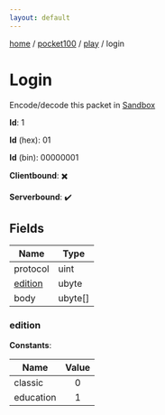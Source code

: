```yaml
---
layout: default
---
```


[home](/)  /  [pocket100](/protocol/pocket100)  /  [play](/protocol/pocket100/play)  /  login

# Login

Encode/decode this packet in [Sandbox](../../../sandbox/pocket100#play.login)

**Id**: 1

**Id** (hex): 01

**Id** (bin): 00000001

**Clientbound**: ✖️

**Serverbound**: ✔️

## Fields

Name | Type
---|---
protocol | uint
[edition](#edition) | ubyte
body | ubyte[]

### edition

**Constants**:

Name | Value
---|:---:
classic | 0
education | 1
